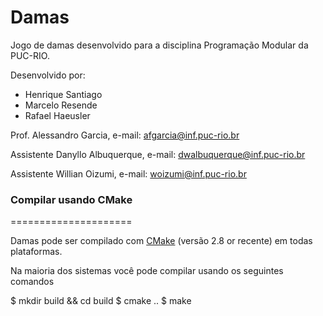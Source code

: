 Damas
=====

Jogo de damas desenvolvido para a disciplina Programação Modular da PUC-RIO.

Desenvolvido por:

- Henrique Santiago
- Marcelo Resende
- Rafael Haeusler


Prof. Alessandro Garcia, e-mail: afgarcia@inf.puc-rio.br

Assistente Danyllo Albuquerque, e-mail: dwalbuquerque@inf.puc-rio.br

Assistente Willian Oizumi, e-mail: woizumi@inf.puc-rio.br

### Compilar usando CMake
=====================

Damas pode ser compilado com [CMake](<http://www.cmake.org>) (versão 2.8 or recente) em todas plataformas.

Na maioria dos sistemas você pode compilar usando os seguintes comandos

  $ mkdir build && cd build
  $ cmake ..
  $ make
